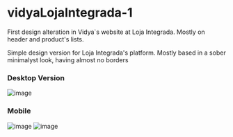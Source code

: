 # vidyaLojaIntegrada-1
First design alteration in Vidya`s website at Loja Integrada. Mostly on header and product's lists.

Simple design version for Loja Integrada's platform. Mostly based in a sober minimalyst look, having almost no borders

### Desktop Version
![image](https://user-images.githubusercontent.com/62719629/133518697-4b992dfc-974a-4023-86ed-140967f3a65c.png)

### Mobile
![image](https://user-images.githubusercontent.com/62719629/133518748-b52afc90-3f2b-4840-beca-77a55296db33.png)
![image](https://user-images.githubusercontent.com/62719629/133518787-7063d334-ab37-4b5d-bb31-0d9fe041b647.png)

